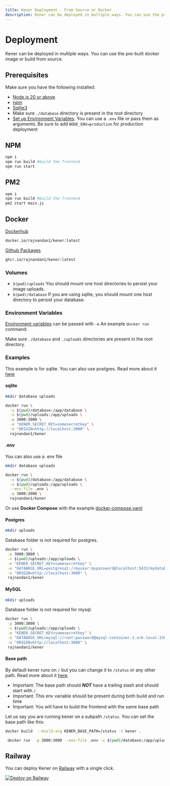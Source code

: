 ```yaml
---
title: Kener Deployment - From Source or Docker
description: Kener can be deployed in multiple ways. You can use the pre-built docker image or build from source.
---
```


# Deployment

Kener can be deployed in multiple ways. You can use the pre-built docker image or build from source.

## Prerequisites

Make sure you have the following installed:

-   [Node.js 20 or above](https://nodejs.org/en/download/)
-   [npm](https://www.npmjs.com/get-npm)
-   [Sqlite3](https://www.sqlite.org/download.html)
-   Make sure `./database` directory is present in the root directory
-   [Set up Environment Variables](/docs/environment-vars). You can use a `.env` file or pass them as arguments. Be sure to add `NODE_ENV=production` for production deployment

## NPM

```bash
npm i
npm run build #build the frontend
npm run start
```

## PM2

```bash
npm i
npm run build #build the frontend
pm2 start main.js
```

## Docker

[Dockerhub](https://hub.docker.com/r/rajnandan1/kener)

```bash
docker.io/rajnandan1/kener:latest
```

[Github Packages](https://github.com/rajnandan1/kener/pkgs/container/kener)

```bash
ghcr.io/rajnandan1/kener:latest
```

### Volumes

-   `$(pwd)/uploads` You should mount one host directories to persist your image uploads.
-   `$(pwd)/database` If you are using sqlite, you should mount one host directory to persist your database.

### Environment Variables

[Environment variables](/docs/environment-vars) can be passed with `-e` An example `docker run` command:

Make sure `./database` and `./uploads` directories are present in the root directory.

### Examples

This example is for sqlite. You can also use postgres. Read more about it [here](/docs/environment-vars#database-url)

#### sqlite

```bash
mkdir database uploads
```

```bash
docker run \
  -v $(pwd)/database:/app/database \
  -v $(pwd)/uploads:/app/uploads \
  -p 3000:3000 \
  -e "KENER_SECRET_KEY=somesecretkey" \
  -e "ORIGIN=http://localhost:3000" \
  rajnandan1/kener
```

#### .env

You can also use a .env file

```bash
mkdir database uploads
```

```bash
docker run \
  -v $(pwd)/database:/app/database \
  -v $(pwd)/uploads:/app/uploads \
  --env-file .env \
  -p 3000:3000 \
  rajnandan1/kener
```

Or use **Docker Compose** with the example [docker-compose.yaml](https://raw.githubusercontent.com/rajnandan1/kener/main/docker-compose.yml)

#### Postgres

```bash
mkdir uploads
```

Database folder is not required for postgres.

```bash
docker run \
 -p 3000:3000 \
 -v $(pwd)/uploads:/app/uploads \
 -e "KENER_SECRET_KEY=somesecretkey" \
 -e "DATABASE_URL=postgresql://myuser:mypassword@localhost:5432/mydatabase" \
 -e "ORIGIN=http://localhost:3000" \
 rajnandan1/kener
```

#### MySQL

```bash
mkdir uploads
```

Database folder is not required for mysql.

```bash
docker run \
 -p 3000:3000 \
 -v $(pwd)/uploads:/app/uploads \
 -e "KENER_SECRET_KEY=somesecretkey" \
 -e "DATABASE_URL=mysql://root:password@mysql-container-2.orb.local:3306/kener-2" \
 -e "ORIGIN=http://localhost:3000" \
 rajnandan1/kener
```

#### Base path

By default kener runs on `/` but you can change it to `/status` or any other path. Read more about it [here](/docs/environment-vars/#kener-base-path).

<div class="note info">

-   Important: The base path should _**NOT**_ have a trailing slash and should start with `/`
-   Important: This env variable should be present during both build and run time
-   Important: You will have to build the frontend with the same base path

</div>

Let us say you are running kener on a subpath `/status`. You can set the base path like this:

```bash
docker build  --build-arg KENER_BASE_PATH=/status -t kener .
```

```bash
 docker run  -p 3000:3000 --env-file .env -v $(pwd)/database:/app/uploads -v $(pwd)/database:/app/database kener
```

## Railway

You can deploy Kener on [Railway](https://railway.app) with a single click.

[![Deploy on Railway](https://railway.com/button.svg)](https://railway.com/template/spSvic?referralCode=1Pn7vs)
